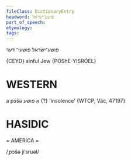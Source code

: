 ```yaml
---
fileClass: DictionaryEntry
headword: פּושע־ישׂראל
part_of_speech: 
etymology: 
tags: 
---
```

פּושע־ישׂראל
פּושעי־
דער

{CEYD}
sinful Jew {PÓShE-YISRÓEL}

WESTERN
========

a pɔ́šə אַ פּושע {?} 'insolence' {WTCP, Vác, 47197}

HASIDIC
=======
= AMERICA = 

/ˌpɔšə jiˈsruəl/